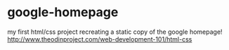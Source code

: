 # google-homepage
my first html/css project recreating a static copy of the google homepage!
http://www.theodinproject.com/web-development-101/html-css
